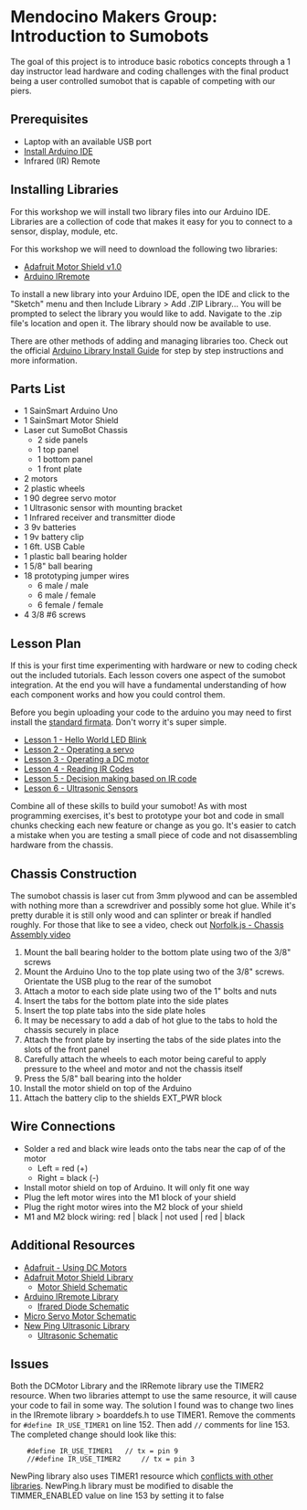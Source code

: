 # Mendocino Makers Group: Introduction to Sumobots

The goal of this project is to introduce basic robotics concepts through a 1 day instructor lead hardware and coding challenges with the final product being a user controlled sumobot that is capable of competing with our piers.

## Prerequisites

* Laptop with an available USB port
* [Install Arduino IDE](https://www.arduino.cc/en/main/software)
* Infrared (IR) Remote

## Installing Libraries
For this workshop we will install two library files into our Arduino IDE. Libraries are a collection of code that makes it easy for you to connect to a sensor, display, module, etc. 

For this workshop we will need to download the following two libraries:
* [Adafruit Motor Shield v1.0](https://learn.adafruit.com/adafruit-motor-shield/library-install)
* [Arduino IRremote](http://z3t0.github.io/Arduino-IRremote/)

To install a new library into your Arduino IDE, open the IDE and click to the "Sketch" menu and then Include Library > Add .ZIP Library... You will be prompted to select the library you would like to add. Navigate to the .zip file's location and open it. The library should now be available to use.

There are other methods of adding and managing libraries too. Check out the official [Arduino Library Install Guide](https://www.arduino.cc/en/Guide/Libraries) for step by step instructions and more information.

## Parts List

* 1 SainSmart Arduino Uno
* 1 SainSmart Motor Shield
* Laser cut SumoBot Chassis
  * 2 side panels
  * 1 top panel
  * 1 bottom panel
  * 1 front plate
* 2 motors
* 2 plastic wheels
* 1 90 degree servo motor
* 1 Ultrasonic sensor with mounting bracket
* 1 Infrared receiver and transmitter diode
* 3 9v batteries
* 1 9v battery clip
* 1 6ft. USB Cable
* 1 plastic ball bearing holder
* 1 5/8" ball bearing
* 18 prototyping jumper wires
  * 6 male / male
  * 6 male / female
  * 6 female / female
* 4 3/8 #6 screws

## Lesson Plan

If this is your first time experimenting with hardware or new to coding check out the included tutorials. Each lesson covers one aspect of the sumobot integration. At the end you will have a fundamental understanding of how each component works and how you could control them.

Before you begin uploading your code to the arduino you may need to first install the [standard firmata](https://www.instructables.com/id/Arduino-Installing-Standard-Firmata/). Don't worry it's super simple.

* [Lesson 1 - Hello World LED Blink](tutorials/lesson-1-led-blink/lesson-1-led-blink.ino)
* [Lesson 2 - Operating a servo](tutorials/lesson-2-servo-motor/lesson-2-servo-motor.ino)
* [Lesson 3 - Operating a DC motor](tutorials/lesson-3-dc-motors/lesson-3-dc-motors.ino)
* [Lesson 4 - Reading IR Codes](tutorials/lesson-4-ir-codes/lesson-4-ir-codes.ino)
* [Lesson 5 - Decision making based on IR code](tutorials/lesson-5-ir-logic/lesson-5-ir-logic.ino)
* [Lesson 6 - Ultrasonic Sensors](tutorials/lesson-6-ultrasonic/lesson-6-ultrasonic.ino)

Combine all of these skills to build your sumobot! As with most programming exercises, it's best to prototype your bot and code in small chunks checking each new feature or change as you go. It's easier to catch a mistake when you are testing a small piece of code and not disassembling hardware from the chassis.

## Chassis Construction

The sumobot chassis is laser cut from 3mm plywood and can be assembled with nothing more than a screwdriver and possibly some hot glue. While it's pretty durable it is still only wood and can splinter or break if handled roughly. For those that like to see a video, check out [Norfolk.js - Chassis Assembly video](https://www.youtube.com/watch?v=xHns3qxffYM)

1. Mount the ball bearing holder to the bottom plate using two of the 3/8" screws
2. Mount the Arduino Uno to the top plate using two of the 3/8" screws. Orientate the USB plug to the rear of the sumobot
3. Attach a motor to each side plate using two of the 1" bolts and nuts
4. Insert the tabs for the bottom plate into the side plates
5. Insert the top plate tabs into the side plate holes
6. It may be necessary to add a dab of hot glue to the tabs to hold the chassis securely in place
7. Attach the front plate by inserting the tabs of the side plates into the slots of the front panel
8. Carefully attach the wheels to each motor being careful to apply pressure to the wheel and motor and not the chassis itself
9. Press the 5/8" ball bearing into the holder
10. Install the motor shield on top of the Arduino
11. Attach the battery clip to the shields EXT_PWR block

## Wire Connections

* Solder a red and black wire leads onto the tabs near the cap of of the motor
  * Left = red (+)
  * Right = black (-)
* Install motor shield on top of Arduino. It will only fit one way
* Plug the left motor wires into the M1 block of your shield
* Plug the right motor wires into the M2 block of your shield
* M1 and M2 block wiring: red | black | not used | red | black

## Additional Resources

* [Adafruit - Using DC Motors](https://learn.adafruit.com/adafruit-motor-shield/using-dc-motors)
* [Adafruit Motor Shield Library](https://learn.adafruit.com/adafruit-motor-shield/library-install)
  * [Motor Shield Schematic](https://www.14core.com/wp-content/uploads/2015/07/L293D-Wired-4-Motor-with-servo.jpg)
* [Arduino IRremote Library](http://z3t0.github.io/Arduino-IRremote/)
  * [Ifrared Diode Schematic](http://www.circuitbasics.com/wp-content/uploads/2017/05/IR-Receiver-Stand-Alone-Pinout-Diagram.png)
* [Micro Servo Motor Schematic](https://components101.com/sites/default/files/component_pin/Servo-Motor-Wires.png)
* [New Ping Ultrasonic Library](https://bitbucket.org/teckel12/arduino-new-ping/wiki/Home)
  * [Ultrasonic Schematic](https://components101.com/sites/default/files/component_pin/Ultrasonic-sensor-pinout.png)

## Issues

Both the DCMotor Library and the IRRemote library use the TIMER2 resource. When two libraries attempt to use the same resource, it will cause your code to fail in some way. The solution I found was to change two lines in the IRremote library > boarddefs.h to use TIMER1. Remove the comments for `#define IR_USE_TIMER1` on line 152. Then add `//` comments for line 153. The completed change should look like this:

```
	#define IR_USE_TIMER1   // tx = pin 9
	//#define IR_USE_TIMER2     // tx = pin 3
```

NewPing library also uses TIMER1 resource which [conflicts with other libraries](https://bitbucket.org/teckel12/arduino-new-ping/wiki/Multiple%20Definition%20of%20%22__vector_7%22%20Error). NewPing.h library must be modified to disable the TIMMER_ENABLED value on line 153 by setting it to false
